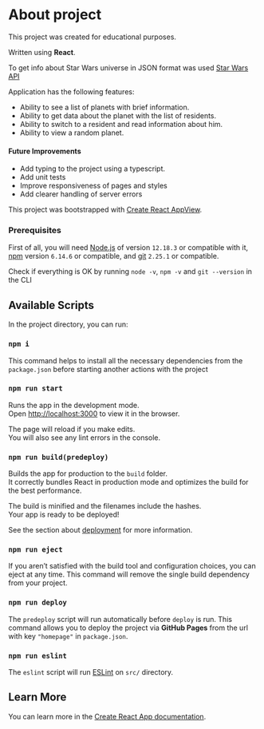 # About project
This project was created for educational purposes. 

Written using **React**.

To get info about Star Wars universe in JSON format was used [Star Wars API](https://swapi.dev/) 

Application has the following features: 
- Ability to see a list of planets with brief information.
- Ability to get data about the planet with the list of residents.
- Ability to switch to a resident and read information about him.
- Ability to view a random planet.

#### Future Improvements

* Add typing to the project using a typescript.
* Add unit tests
* Improve responsiveness of pages and styles
* Add clearer handling of server errors

This project was bootstrapped with [Create React AppView](https://github.com/facebook/create-react-app).

### Prerequisites

First of all, you will need [Node.js](https://nodejs.org) of version `12.18.3` or compatible with it, [npm](https://www.npmjs.com/) version `6.14.6` or compatible, and [git](https://git-scm.com/downloads) `2.25.1` or compatible.

Check if everything is OK by running `node -v`, `npm -v` and `git --version` in the CLI

## Available Scripts

In the project directory, you can run:

### `npm i`
This command helps to install all the necessary dependencies from the `package.json` before starting another actions with the project

### `npm run start`

Runs the app in the development mode.<br />
Open [http://localhost:3000](http://localhost:3000) to view it in the browser.

The page will reload if you make edits.<br />
You will also see any lint errors in the console.

### `npm run build(predeploy)`

Builds the app for production to the `build` folder.<br />
It correctly bundles React in production mode and optimizes the build for the best performance.

The build is minified and the filenames include the hashes.<br />
Your app is ready to be deployed!

See the section about [deployment](https://facebook.github.io/create-react-app/docs/deployment) for more information.

### `npm run eject`

If you aren’t satisfied with the build tool and configuration choices, you can eject at any time. This command will remove the single build dependency from your project.

### `npm run deploy`

The `predeploy` script will run automatically before `deploy` is run.
This command allows you to deploy the project via **GitHub Pages** from the url with key `"homepage"` in `package.json`.

### `npm run eslint`

The `eslint` script will run [ESLint](https://eslint.org/docs/user-guide/getting-started) on `src/` directory.

## Learn More

You can learn more in the [Create React App documentation](https://facebook.github.io/create-react-app/docs/getting-started).
